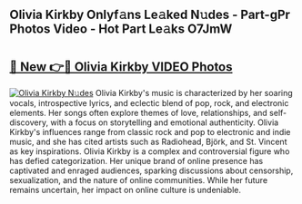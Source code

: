 ## Olivia Kirkby Onlyf𝚊ns Le𝚊ked N𝚞des - Part-gPr Photos Video - Hot Part Le𝚊ks O7JmW

# <h2><a href="http://ab22888.deff.icu/?id=Olivia+Kirkby">🔗 New 👉🔴 Olivia Kirkby VIDEO Photos</a></h2>

[![Olivia Kirkby N𝚞des](https://i.imgur.com/rIISA9y.gif)](http://ab22888.deff.icu/?id=Olivia+Kirkby)
Olivia Kirkby's music is characterized by her soaring vocals, introspective lyrics, and eclectic blend of pop, rock, and electronic elements. Her songs often explore themes of love, relationships, and self-discovery, with a focus on storytelling and emotional authenticity. Olivia Kirkby's influences range from classic rock and pop to electronic and indie music, and she has cited artists such as Radiohead, Björk, and St. Vincent as key inspirations. Olivia Kirkby is a complex and controversial figure who has defied categorization. Her unique brand of online presence has captivated and enraged audiences, sparking discussions about censorship, sexualization, and the nature of online communities. While her future remains uncertain, her impact on online culture is undeniable.
